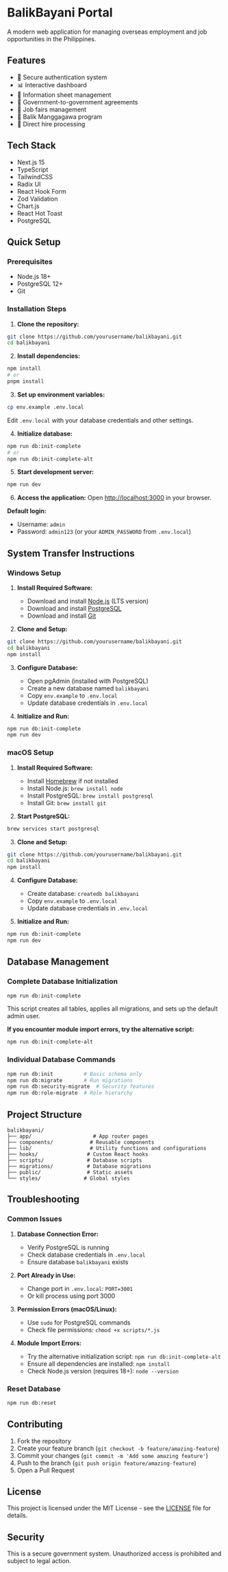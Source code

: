 # BalikBayani Portal

A modern web application for managing overseas employment and job opportunities in the Philippines.

## Features

- 🔐 Secure authentication system
- 📊 Interactive dashboard
- 📝 Information sheet management
- 🤝 Government-to-government agreements
- 💼 Job fairs management
- 👥 Balik Manggagawa program
- 🎯 Direct hire processing

## Tech Stack

- Next.js 15
- TypeScript
- TailwindCSS
- Radix UI
- React Hook Form
- Zod Validation
- Chart.js
- React Hot Toast
- PostgreSQL

## Quick Setup

### Prerequisites
- Node.js 18+ 
- PostgreSQL 12+
- Git

### Installation Steps

1. **Clone the repository:**
```bash
git clone https://github.com/yourusername/balikbayani.git
cd balikbayani
```

2. **Install dependencies:**
```bash
npm install
# or
pnpm install
```

3. **Set up environment variables:**
```bash
cp env.example .env.local
```
Edit `.env.local` with your database credentials and other settings.

4. **Initialize database:**
```bash
npm run db:init-complete
# or
npm run db:init-complete-alt
```

5. **Start development server:**
```bash
npm run dev
```

6. **Access the application:**
Open [http://localhost:3000](http://localhost:3000) in your browser.

**Default login:**
- Username: `admin`
- Password: `admin123` (or your `ADMIN_PASSWORD` from `.env.local`)

## System Transfer Instructions

### Windows Setup

1. **Install Required Software:**
   - Download and install [Node.js](https://nodejs.org/) (LTS version)
   - Download and install [PostgreSQL](https://www.postgresql.org/download/windows/)
   - Download and install [Git](https://git-scm.com/download/win)

2. **Clone and Setup:**
```bash
git clone https://github.com/yourusername/balikbayani.git
cd balikbayani
npm install
```

3. **Configure Database:**
   - Open pgAdmin (installed with PostgreSQL)
   - Create a new database named `balikbayani`
   - Copy `env.example` to `.env.local`
   - Update database credentials in `.env.local`

4. **Initialize and Run:**
```bash
npm run db:init-complete
npm run dev
```

### macOS Setup

1. **Install Required Software:**
   - Install [Homebrew](https://brew.sh/) if not installed
   - Install Node.js: `brew install node`
   - Install PostgreSQL: `brew install postgresql`
   - Install Git: `brew install git`

2. **Start PostgreSQL:**
```bash
brew services start postgresql
```

3. **Clone and Setup:**
```bash
git clone https://github.com/yourusername/balikbayani.git
cd balikbayani
npm install
```

4. **Configure Database:**
   - Create database: `createdb balikbayani`
   - Copy `env.example` to `.env.local`
   - Update database credentials in `.env.local`

5. **Initialize and Run:**
```bash
npm run db:init-complete
npm run dev
```

## Database Management

### Complete Database Initialization
```bash
npm run db:init-complete
```
This script creates all tables, applies all migrations, and sets up the default admin user.

**If you encounter module import errors, try the alternative script:**
```bash
npm run db:init-complete-alt
```

### Individual Database Commands
```bash
npm run db:init          # Basic schema only
npm run db:migrate       # Run migrations
npm run db:security-migrate  # Security features
npm run db:role-migrate  # Role hierarchy
```

## Project Structure

```
balikbayani/
├── app/                    # App router pages
├── components/            # Reusable components
├── lib/                   # Utility functions and configurations
├── hooks/                # Custom React hooks
├── scripts/              # Database scripts
├── migrations/           # Database migrations
├── public/               # Static assets
└── styles/              # Global styles
```

## Troubleshooting

### Common Issues

1. **Database Connection Error:**
   - Verify PostgreSQL is running
   - Check database credentials in `.env.local`
   - Ensure database `balikbayani` exists

2. **Port Already in Use:**
   - Change port in `.env.local`: `PORT=3001`
   - Or kill process using port 3000

3. **Permission Errors (macOS/Linux):**
   - Use `sudo` for PostgreSQL commands
   - Check file permissions: `chmod +x scripts/*.js`

4. **Module Import Errors:**
   - Try the alternative initialization script: `npm run db:init-complete-alt`
   - Ensure all dependencies are installed: `npm install`
   - Check Node.js version (requires 18+): `node --version`

### Reset Database
```bash
npm run db:reset
```

## Contributing

1. Fork the repository
2. Create your feature branch (`git checkout -b feature/amazing-feature`)
3. Commit your changes (`git commit -m 'Add some amazing feature'`)
4. Push to the branch (`git push origin feature/amazing-feature`)
5. Open a Pull Request

## License

This project is licensed under the MIT License - see the [LICENSE](LICENSE) file for details.

## Security

This is a secure government system. Unauthorized access is prohibited and subject to legal action. 